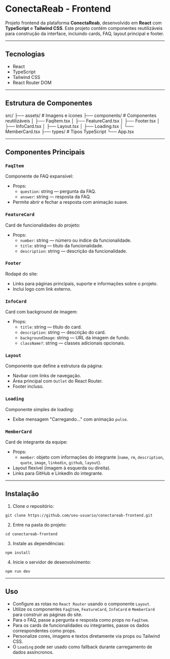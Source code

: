 
# ConectaReab - Frontend

Projeto frontend da plataforma **ConectaReab**, desenvolvido em **React** com **TypeScript** e **Tailwind CSS**. Este projeto contém componentes reutilizáveis para construção da interface, incluindo cards, FAQ, layout principal e footer.

---

## Tecnologias

- React
- TypeScript
- Tailwind CSS
- React Router DOM

---

## Estrutura de Componentes


src/
├── assets/          # Imagens e ícones
├── components/      # Componentes reutilizáveis
│   ├── FaqItem.tsx
│   ├── FeatureCard.tsx
│   ├── Footer.tsx
│   ├── InfoCard.tsx
│   ├── Layout.tsx
│   ├── Loading.tsx
│   └── MemberCard.tsx
├── types/           # Tipos TypeScript
└── App.tsx



---

## Componentes Principais

### `FaqItem`
Componente de FAQ expansível:
- Props:
  - `question`: string — pergunta da FAQ.
  - `answer`: string — resposta da FAQ.
- Permite abrir e fechar a resposta com animação suave.

### `FeatureCard`
Card de funcionalidades do projeto:
- Props:
  - `number`: string — número ou índice da funcionalidade.
  - `title`: string — título da funcionalidade.
  - `description`: string — descrição da funcionalidade.

### `Footer`
Rodapé do site:
- Links para páginas principais, suporte e informações sobre o projeto.
- Inclui logo com link externo.

### `InfoCard`
Card com background de imagem:
- Props:
  - `title`: string — título do card.
  - `description`: string — descrição do card.
  - `backgroundImage`: string — URL da imagem de fundo.
  - `className?`: string — classes adicionais opcionais.

### `Layout`
Componente que define a estrutura da página:
- Navbar com links de navegação.
- Área principal com `Outlet` do React Router.
- Footer incluso.

### `Loading`
Componente simples de loading:
- Exibe mensagem "Carregando..." com animação `pulse`.

### `MemberCard`
Card de integrante da equipe:
- Props:
  - `member`: objeto com informações do integrante (`name`, `rm`, `description`, `quote`, `image`, `linkedin`, `github`, `layout`).
- Layout flexível (imagem à esquerda ou direita).
- Links para GitHub e LinkedIn do integrante.

---

## Instalação

1. Clone o repositório:
``` 
git clone https://github.com/seu-usuario/conectareab-frontend.git
````

2. Entre na pasta do projeto:

``` 
cd conectareab-frontend
```

3. Instale as dependências:

``` 
npm install
```

4. Inicie o servidor de desenvolvimento:

``` 
npm run dev
```

---

## Uso

* Configure as rotas no `React Router` usando o componente `Layout`.
* Utilize os componentes `FaqItem`, `FeatureCard`, `InfoCard` e `MemberCard` para construir as páginas do site.
* Para o FAQ, passe a pergunta e resposta como props no `FaqItem`.
* Para os cards de funcionalidades ou integrantes, passe os dados correspondentes como props.
* Personalize cores, imagens e textos diretamente via props ou Tailwind CSS.
* O `Loading` pode ser usado como fallback durante carregamento de dados assíncronos.

